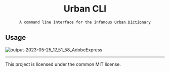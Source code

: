 <div align="center">
  <h1>Urban CLI</h1>
  <code>A command line interface for the infamous <a href="https://www.urbandictionary.com/">Urban Dictionary</a></code>
</div>

## Usage

![output-2023-05-25_17_51_58_AdobeExpress](https://github.com/GH-Syn/urban-cli/assets/101031214/2c60f08a-c3c1-4738-8711-f91dd7037f8e)


----

This project is licensed under the common MIT license.
